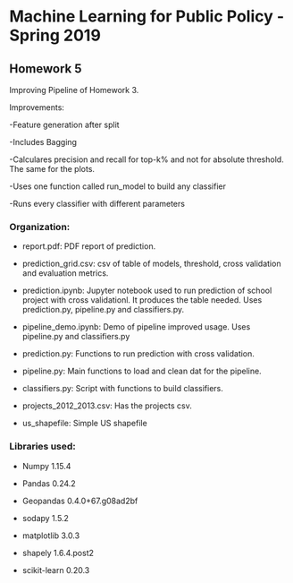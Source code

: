 # Machine Learning for Public Policy - Spring 2019

## Homework 5

Improving Pipeline of Homework 3.

Improvements:

-Feature generation after split

-Includes Bagging

-Calculares precision and recall for top-k% and not for absolute threshold. The same for the plots.

-Uses one function called run_model to build any classifier

-Runs every classifier with different parameters


### Organization:
- report.pdf: PDF report of prediction.

- prediction_grid.csv: csv of table of models, threshold, cross validation and evaluation metrics.

- prediction.ipynb: Jupyter notebook used to run prediction of school project
with cross validationl. It produces the table needed. Uses prediction.py, pipeline.py and classifiers.py.

- pipeline_demo.ipynb: Demo of pipeline improved usage. Uses pipeline.py and classifiers.py

- prediction.py: Functions to run prediction with cross validation.

- pipeline.py: Main functions to load and clean dat for the pipeline.

- classifiers.py: Script with functions to build classifiers.

- projects_2012_2013.csv: Has the projects csv.

- us_shapefile: Simple US shapefile


### Libraries used:
- Numpy 1.15.4

- Pandas 0.24.2

- Geopandas 0.4.0+67.g08ad2bf

- sodapy 1.5.2

- matplotlib 3.0.3

- shapely 1.6.4.post2

- scikit-learn 0.20.3


